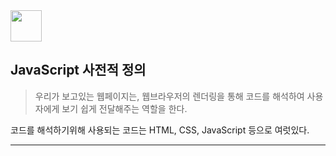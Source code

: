 <img src="https://velog.velcdn.com/images/jinyeong0448/post/d02d4e3f-73ee-42ce-90ff-d0c787a3e452/image.svg" width="50" height="50"/>

## JavaScript 사전적 정의
> 우리가 보고있는 웹페이지는, 웹브라우저의 렌더링을 통해 
코드를 해석하여 사용자에게 보기 쉽게 전달해주는 역할을 한다.

코드를 해석하기위해 사용되는 코드는 HTML, CSS, JavaScript 등으로 여럿있다.

---